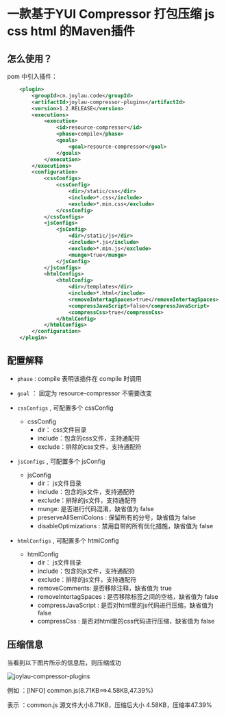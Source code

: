 # 一款基于YUI Compressor 打包压缩 js css html 的Maven插件


## 怎么使用？
pom 中引入插件：
``` xml
    <plugin>
        <groupId>cn.joylau.code</groupId>
        <artifactId>joylau-compressor-plugins</artifactId>
        <version>1.2.RELEASE</version>
        <executions>
            <execution>
                <id>resource-compressor</id>
                <phase>compile</phase>
                <goals>
                    <goal>resource-compressor</goal>
                </goals>
            </execution>
        </executions>
        <configuration>
            <cssConfigs>
                <cssConfig>
                    <dir>/static/css</dir>
                    <include>*.css</include>
                    <exclude>*.min.css</exclude>
                </cssConfig>
            </cssConfigs>
            <jsConfigs>
                <jsConfig>
                    <dir>/static/js</dir>
                    <include>*.js</include>
                    <exclude>*.min.js</exclude>
                    <munge>true</munge>
                </jsConfig>
            </jsConfigs>
            <htmlConfigs>
                <htmlConfig>
                    <dir>/templates</dir>
                    <include>*.html</include>
                    <removeIntertagSpaces>true</removeIntertagSpaces>
                    <compressJavaScript>false</compressJavaScript>
                    <compressCss>true</compressCss>
                </htmlConfig>
            </htmlConfigs>
        </configuration>
    </plugin>
```

## 配置解释
- `phase` : compile 表明该插件在 compile 时调用
- `goal` ： 固定为 resource-compressor 不需要改变
- `cssConfigs` , 可配置多个 cssConfig
    - cssConfig 
        - dir： css文件目录
        - include：包含的css文件，支持通配符
        - exclude：排除的css文件，支持通配符


- `jsConfigs` , 可配置多个 jsConfig
    - jsConfig 
        - dir： js文件目录
        - include：包含的js文件，支持通配符
        - exclude：排除的js文件，支持通配符
        - munge: 是否进行代码混淆，缺省值为 false
        - preserveAllSemiColons : 保留所有的分号，缺省值为 false
        - disableOptimizations : 禁用自带的所有优化措施，缺省值为 false


- `htmlConfigs` , 可配置多个 htmlConfig
    - htmlConfig 
        - dir： js文件目录
        - include：包含的js文件，支持通配符
        - exclude：排除的js文件，支持通配符
        - removeComments: 是否移除注释，缺省值为 true
        - removeIntertagSpaces : 是否移除标签之间的空格，缺省值为 false
        - compressJavaScript : 是否对html里的js代码进行压缩，缺省值为 false
        - compressCss : 是否对html里的css代码进行压缩，缺省值为 false
        
## 压缩信息
当看到以下图片所示的信息后，则压缩成功

![joylau-compressor-plugins](http://image.joylau.cn/blog/resource-compressor.png)

例如 ：[INFO] common.js(8.71KB==>4.58KB,47.39%)

表示 ：common.js 源文件大小8.71KB，压缩后大小 4.58KB，压缩率47.39%

